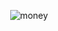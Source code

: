<div align=center>

  ![money](https://media.tenor.com/b7jgsT3ctlwAAAAC/when-the-money-fast-money.gif)
  
</div>

